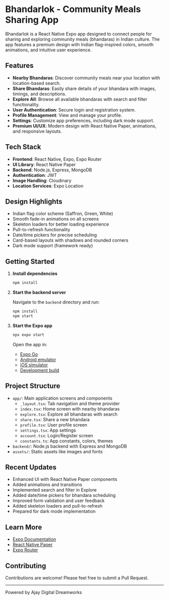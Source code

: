 # Bhandarlok - Community Meals Sharing App

Bhandarlok is a React Native Expo app designed to connect people for sharing and exploring community meals (bhandaras) in Indian culture. The app features a premium design with Indian flag-inspired colors, smooth animations, and intuitive user experience.

## Features

- **Nearby Bhandaras**: Discover community meals near your location with location-based search.
- **Share Bhandaras**: Easily share details of your bhandara with images, timings, and descriptions.
- **Explore All**: Browse all available bhandaras with search and filter functionality.
- **User Authentication**: Secure login and registration system.
- **Profile Management**: View and manage your profile.
- **Settings**: Customize app preferences, including dark mode support.
- **Premium UI/UX**: Modern design with React Native Paper, animations, and responsive layouts.

## Tech Stack

- **Frontend**: React Native, Expo, Expo Router
- **UI Library**: React Native Paper
- **Backend**: Node.js, Express, MongoDB
- **Authentication**: JWT
- **Image Handling**: Cloudinary
- **Location Services**: Expo Location

## Design Highlights

- Indian flag color scheme (Saffron, Green, White)
- Smooth fade-in animations on all screens
- Skeleton loaders for better loading experience
- Pull-to-refresh functionality
- Date/time pickers for precise scheduling
- Card-based layouts with shadows and rounded corners
- Dark mode support (framework ready)

## Getting Started

1. **Install dependencies**

   ```bash
   npm install
   ```

2. **Start the backend server**

   Navigate to the `backend` directory and run:

   ```bash
   npm install
   npm start
   ```

3. **Start the Expo app**

   ```bash
   npx expo start
   ```

   Open the app in:
   - [Expo Go](https://expo.dev/go)
   - [Android emulator](https://docs.expo.dev/workflow/android-studio-emulator/)
   - [iOS simulator](https://docs.expo.dev/workflow/ios-simulator/)
   - [Development build](https://docs.expo.dev/develop/development-builds/introduction/)

## Project Structure

- `app/`: Main application screens and components
  - `_layout.tsx`: Tab navigation and theme provider
  - `index.tsx`: Home screen with nearby bhandaras
  - `explore.tsx`: Explore all bhandaras with search
  - `share.tsx`: Share a new bhandara
  - `profile.tsx`: User profile screen
  - `settings.tsx`: App settings
  - `account.tsx`: Login/Register screen
  - `constants.ts`: App constants, colors, themes
- `backend/`: Node.js backend with Express and MongoDB
- `assets/`: Static assets like images and fonts

## Recent Updates

- Enhanced UI with React Native Paper components
- Added animations and transitions
- Implemented search and filter in Explore
- Added date/time pickers for bhandara scheduling
- Improved form validation and user feedback
- Added skeleton loaders and pull-to-refresh
- Prepared for dark mode implementation

## Learn More

- [Expo Documentation](https://docs.expo.dev/)
- [React Native Paper](https://callstack.github.io/react-native-paper/)
- [Expo Router](https://docs.expo.dev/router/introduction/)

## Contributing

Contributions are welcome! Please feel free to submit a Pull Request.

---

Powered by Ajay Digital Dreamworks
